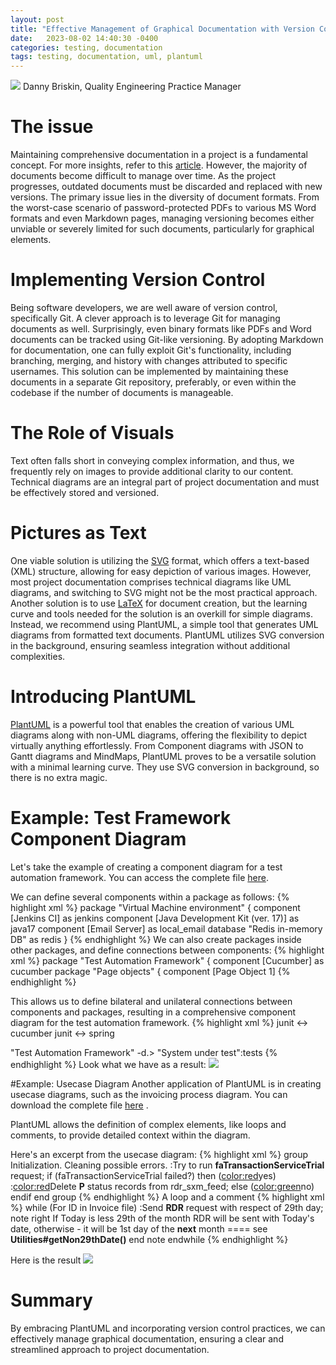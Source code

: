 ```yaml
---
layout: post
title: "Effective Management of Graphical Documentation with Version Control"
date:   2023-08-02 14:40:30 -0400
categories: testing, documentation 
tags: testing, documentation, uml, plantuml
---
```

![](/images/tn_component-diagram-test-framework.jpg)
Danny Briskin, Quality Engineering Practice Manager


# The issue
Maintaining comprehensive documentation in a project is a fundamental concept. For more insights, refer to this [article](https://danny-briskin.github.io/documentation/2021/08/05/project-documentation.html). However, the majority of documents become difficult to manage over time. As the project progresses, outdated documents must be discarded and replaced with new versions. The primary issue lies in the diversity of document formats. From the worst-case scenario of password-protected PDFs to various MS Word formats and even Markdown pages, managing versioning becomes either unviable or severely limited for such documents, particularly for graphical elements.

# Implementing Version Control
Being software developers, we are well aware of version control, specifically Git. A clever approach is to leverage Git for managing documents as well. Surprisingly, even binary formats like PDFs and Word documents can be tracked using Git-like versioning. By adopting Markdown for documentation, one can fully exploit Git's functionality, including branching, merging, and history with changes attributed to specific usernames. This solution can be implemented by maintaining these documents in a separate Git repository, preferably, or even within the codebase if the number of documents is manageable.

# The Role of Visuals
Text often falls short in conveying complex information, and thus, we frequently rely on images to provide additional clarity to our content. Technical diagrams are an integral part of project documentation and must be effectively stored and versioned.

# Pictures as Text
One viable solution is utilizing the [SVG](https://en.wikipedia.org/wiki/SVG) format, which offers a text-based (XML) structure, allowing for easy depiction of various images. However, most project documentation comprises technical diagrams like UML diagrams, and switching to SVG might not be the most practical approach. Another solution is to use [LaTeX](https://en.wikipedia.org/wiki/LaTeX) for document creation, but the learning curve and tools needed for the solution is an overkill for simple diagrams. Instead, we recommend using PlantUML, a simple tool that generates UML diagrams from formatted text documents. PlantUML utilizes SVG conversion in the background, ensuring seamless integration without additional complexities.

# Introducing PlantUML
[PlantUML](https://plantuml.com/) is a powerful tool that enables the creation of various UML diagrams along with non-UML diagrams, offering the flexibility to depict virtually anything effortlessly. From Component diagrams with JSON to Gantt diagrams and MindMaps, PlantUML proves to be a versatile solution with a minimal learning curve.
They use SVG conversion in background, so there is no extra magic.

# Example: Test Framework Component Diagram
Let's take the example of creating a component diagram for a test automation framework. You can access the complete file [here](/files/test_framework.puml).

We can define several components within a package as follows:
{% highlight xml %}
package "Virtual Machine environment" {
  component [Jenkins CI] as jenkins
  component [Java Development Kit (ver. 17)] as java17
  component [Email Server] as local_email
  database "Redis in-memory DB" as redis
}
{% endhighlight %}
We can also create packages inside other packages, and define connections between components:
{% highlight xml %}
package "Test Automation Framework" {
  component [Cucumber] as cucumber
  package "Page objects" {
      component [Page Object 1]
{% endhighlight %}

This allows us to define bilateral and unilateral connections between components and packages, resulting in a comprehensive component diagram for the test automation framework.
{% highlight xml %}
  junit <-> cucumber
  junit <-> spring

  "Test Automation Framework" -d.> "System under test":tests
{% endhighlight %}
Look what we have as a result:
![](/images/component-diagram-test-framework.jpg)

#Example: Usecase Diagram
Another application of PlantUML is in creating usecase diagrams, such as the invoicing process diagram. You can download the complete file [here](/files/invoice_processing.puml) .

PlantUML allows the definition of complex elements, like loops and comments, to provide detailed context within the diagram.

Here's an excerpt from the usecase diagram:
{% highlight xml %}
group Initialization. Cleaning possible errors.
:Try to run **faTransactionServiceTrial** request;
if (faTransactionServiceTrial failed?) then (<color:red>yes)
  :<color:red>Delete</color> **P** status records from rdr_sxm_feed;
else (<color:green>no)
endif
end group
{% endhighlight %}
A loop and a comment
{% highlight xml %}
while (For ID in Invoice file)
  :Send **RDR** request with respect of 29th day;
  note right
    If Today is less 29th of the month
    RDR will be sent with Today's date,
    otherwise - it will be 1st day of the **next** month
    ====
    see <b>Utilities#getNon29thDate()</b>
  end note
endwhile
{% endhighlight %}

Here is the result
![](/images/use-case-diagram-invoicing-process.jpg)


# Summary
By embracing PlantUML and incorporating version control practices, we can effectively manage graphical documentation, ensuring a clear and streamlined approach to project documentation.